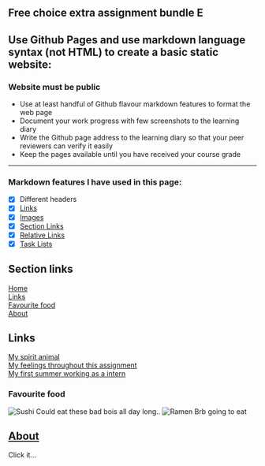## Free choice extra assignment bundle E
## Use Github Pages and use markdown language syntax (not HTML) to create a basic static website:
### Website must be public
* Use at least handful of Github flavour markdown features to format the web page
* Document your work progress with few screenshots to the learning diary
* Write the Github page address to the learning diary so that your peer reviewers can verify it easily
* Keep the pages available until you have received your course grade

---

### Markdown features I have used in this page:
- [x] Different headers
- [x] [Links](https://kaubbila.github.io/BundleE/#links)
- [x] [Images](https://kaubbila.github.io/BundleE/#favourite-food)
- [x] [Section Links](https://kaubbila.github.io/BundleE/#section-links)
- [x] [Relative Links](https://kaubbila.github.io/BundleE/#about)
- [x] [Task Lists](https://kaubbila.github.io/BundleE/#markdown-features-i-have-used-in-this-page)

## Section links
[Home](https://kaubbila.github.io/BundleE/#free-choice-extra-assignment-bundle-e)<br>
[Links](https://kaubbila.github.io/BundleE/#links)<br>
[Favourite food](https://kaubbila.github.io/BundleE/#favourite-food)<br>
[About](https://kaubbila.github.io/BundleE/#about)

## Links
[My spirit animal](https://en.wikipedia.org/wiki/Capybara)<br>
[My feelings throughout this assignment](https://i.guim.co.uk/img/media/3aab8a0699616ac94346c05f667b40844e46322f/0_123_5616_3432/master/5616.jpg?width=700&quality=85&auto=format&fit=max&s=a476da702aff265ce6f586be1412b1e1)<br>
[My first summer working as a intern](https://en.wikipedia.org/wiki/Impostor_syndrome)

### Favourite food 
![Sushi](https://img.ccnull.de/1020000/preview/1022911_75035b229cbfcfac2e53e66cd0175c45.jpg)
Could eat these bad bois all day long..
![Ramen](https://images.pixexid.com/a-vibrant-bowl-of-spicy-ramen-steams-with-fragrant-broth-tender-noodles-and-an-ilkavjvi.jpeg)
Brb going to eat

## [About](about.md)
Click it...